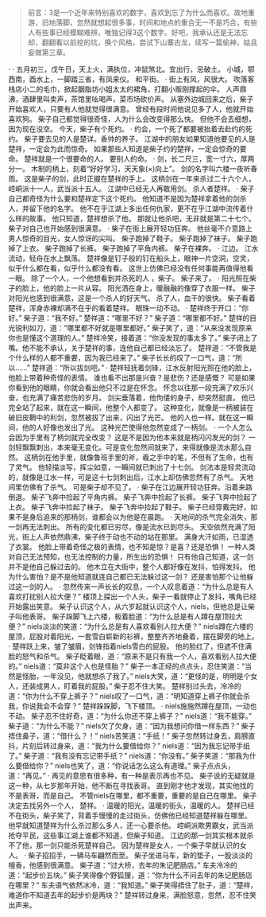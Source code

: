 > 前言：3是一个近年来特别喜欢的数字，喜欢到忘了为什么而喜欢。故地重游，旧地落脚，忽然就想起很多事，时间和地点的重合无一不是巧合，有些人有些事已经模糊难辨，唯独记得3这个数字。好吧，我承认还是无法忘却，翻翻看以前挖的坑，换个风格，尝试下山寨古龙，续写一篇偷神，姑且妄做第三章。

·
·
五月初三，戊午日，天上火，满执位，冲鼠煞北。宜出行，忌破土。
小城，鄂西南，酉水上，一脚踏三省，有凤来仪。
和平街。
·
街上有风，风很大。
吹落客栈店小二的毛巾，掀起胭脂坊小姐太太的裙角，打翻小贩刚撑起的伞。
人声鼎沸，酒肆里叫卖声，茶馆里吆喝声，菜市场砍价声。
从塞外边城回来之后，柴子开始喜欢人，只要有人他就觉得很满意。
曾经有段时间他说见多了人，他就开始喜欢狗。
柴子自己都觉得很奇怪，人为什么会改变得那么快。
但他不会去细想，因为现在没空。
今天，柴子有个死约。
·
约会，一个死了都要被抬着去赴约的死约。
柴子要去见的人是楚详。香帅的养子。
江湖中的朋友如果知道他要见的人是楚祥，一定会为此而惊奇。
如果那些人知道是柴子约的楚祥，一定会惊奇的要命。
楚祥就是一个很要命的人。
要别人的命。
·
剑，长二尺三，宽一寸六，厚两分一。
木制的柄上，刻着“好好学习，天天象(×)向上”。
剑的名字叫六楼一夜听春雨。
这是柴子的剑，此时正握在楚祥的手上。
这柄剑在一年来杀过二十六个人，崆峒派十一人，武当派十五人。
江湖中已经无人再敢用剑。
杀人者楚祥。
·
柴子自己都奇怪为什么要和楚祥定下这个死约。
他知道不是因为楚祥拿着他的剑杀人，并留下他的名字。
他不在乎江湖上多出任何仇家，更不在乎江湖中流传着什么样的故事。
他只知道，楚祥想杀了他。
那就让他杀吧，无非就是第二十七个。
柴子对自己也开始感到很满意。
·
柴子在街上展开轻功狂奔。
他丝毫不介意路上男人惊奇的目光，女人惊讶的尖叫。
柴子跑掉了鞋子。
柴子跑掉了袜子。
柴子跑掉了上衣。
柴子跑掉了长裤。
柴子跑掉了平角内裤。
柴子在裸奔。
·
江边。
江水流动，轻舟在水上飘荡。
楚祥像是钉子般的钉在船头上，眼神一片空洞，空灵，似乎什么都在看，似乎什么都没有看。
这世上仿佛已经没有任何事能再值得他看一眼。
除了一个人，一个他想看到并杀死的人 ，柴子。
柴子来了。
·
阳光照在柴子的脸上，他的脸上一片从容。
阳光洒在身上，暖融融的像穿了衣服一样。
柴子对阳光也感到很满意，这是一个杀人的好天气。
杀了人，血干的很快。
柴子看着楚祥，浑身赤裸却满不在乎的看着楚祥。
眼珠一动不动。
·
楚祥终于开口：“你好。”
柴子道：“我不好。”
楚祥道：“哪里不好？”
柴子道：“哪里都不好。”
楚祥的目光锐利如刀，道：“哪里都不好就是哪里都好。”
柴子笑了，道：“从来没发现原来你也是懂这个道理的人。”
楚祥冷笑，接着道：“你没发现的事太多了。”
柴子闭上了嘴。他不能不承认，关于楚祥的事，连他自己都已经淡忘了。
楚祥道：“不管我是个什么样的人都不重要，因为我已经来了。”
柴子长长的叹了一口气，道：“所以……”
楚祥道：“所以拔剑吧。”
·
楚祥轻抚着剑锋，江水反射阳光照在他的脸上，他脸上带着种奇怪的表情。
谁也看不出那是兴奋？是悲伤？还是感慨？
可是如果你看到他的眼睛，你就会看出他只不过是在怀念。
怀念以往那一段充满了欢乐兴奋，也充满了痛苦悲伤的岁月。
剑尖垂落着，他佝偻的身子，却突然挺直。
他已完全站了起来，就在这一瞬间，他整个人都变了。
这种变化，就像是一柄被装在破旧皮鞘中的利剑，忽然被拔了出来，闪出了光芒。
他的人也一样。就在这一瞬间，他的人好像也发出了光。
这种光芒使得他忽然变成了一柄剑。
·
一个人怎么会因为手里有了柄剑就完全改变？
这是不是因为他本来就是柄闪闪发光的剑？
一剑轻飘飘刺出，本来毫无变化。可是变化忽然间就来了，来得就像是流水那么自然。
这柄剑在他手里，就像鲁班手里的斧，羲之手中的笔，不但有了生命，也有了灵气。
他轻描淡写，挥尘如意，一瞬间就已刺出了十七剑。
剑法本是轻灵流动的，就像是江水一样，可是这十七剑刺出后，江水上却仿佛忽然有了杀气。
天地间里仿佛有了杀气。
可是柴子却不见了。
·
柴子在江边展开轻功狂奔。沿着来路倒退。
柴子飞奔中捡起了平角内裤。
柴子飞奔中捡起了长裤。
柴子飞奔中捡起了上衣。
柴子飞奔中捡起了袜子。
柴子飞奔中捡起了鞋子。
柴子已经穿戴完好，如果不是身后追来的那柄剑，谁都会以为他是在晨跑。
·
天地间的杀气完全消失，那一剑再无法刺出。
所有的变化都已穷尽，像是流水已到尽头。
天空依然充满了阳光，街上人声依然鼎沸，柴子终于动也不动的站在那里。
满身大汗如雨，已湿透了衣裳。
他脸上带着奇怪之极的表情，也不知是惊？是喜？还是恐惧！
一种人类对自己无法预知，也无法控制的力量，所生出的恐惧！
只有他自己知道，这一剑并不是他自己躲过去的。
他木立在大街中，整个人都好像在发抖，怕得发抖。
他为什么害怕？是不是他知道就连自己都已无法躲过这一剑？
还是害怕那个让他躲过这一剑的人。
·
忽然传来一声长长的叹息，一个人叹息着道：“为什么总是有人喜欢打扰别人拉大便？”
楼顶上探出一个人头，柴子一看就停止了发抖，嘴角已经开始露出笑意。
柴子认识这个人，从六岁起就认识这个人，niels，但他总是让柴子叫他表哥。
柴子跺脚飞上六楼，板着脸道：“为什么总是有人蹲在屋顶拉大便？”
niels淡淡的笑道：“为什么总是有人喜欢看别人拉大便？”
niels蹲在六楼的屋顶，屁股对着阳光，一套雪白崭新的衫裤，整整齐齐地叠着，摆在脚旁的地上。
·
楚祥跃上来，皱了皱眉，剑锋指着niels雪白的屁股。
他的脸红了，但遮不住满脸的怒气和杀气。
柴子眨着眼，道：“原来不是只有我一个人，喜欢看别人拉大便的。”
niels道：“莫非这个人也是怪胎？”
柴子一本正经的点点头，忍住笑道：“当然是怪胎，一年没见，他就想杀了我了。”
niels大笑，道：“更怪的是，明明是个女人，还装成男人，盯着我的屁股。”
柴子忍不住大笑。
楚祥别过头去，冷冷的道：“你为什么不穿上裤子？”
niels叹了一口气，道：“明知道穿上裤子你就会杀我，你说我会不会穿？”
楚祥跺跺脚，飞下楼顶。
·
niels施施然蹲在屋顶，一动也不动。
柴子忍不住好奇，道：“为什么你还不穿上裤子？”
niels道：“我不能穿。”
柴子道：“为什么不能？”
niels欠了欠身，道：“因为我想问你借一样东西？”
柴子捂住鼻子，道：“借什么？！”
niels苦笑道：“手纸！”
柴子忽然转过身去，肩膀直抖，片刻后转过身来，道：“我为什么要借给你？”
niels道：“因为我忘记带手纸了。”
柴子道：“我有没有忘记带手纸？”
niels道：“你没有。”
柴子笑道：“那我为什么要借给你？”
niels也笑了，道：“你说话怎么这么有道理。”
柴子点点头，道：“再见。”
·
再见的意思有很多种，有一种是表示再也不见。
柴子说的无疑就是这一种，从七岁那年开始，他不断在寻找表哥。
直到刚才他才发现，其实他找的不是表哥，而是自己。
不管niels在哪里，都不重要，重要的是自己在哪里。
柴子决定去找另外一个人，
楚祥。
·
温暖的阳光，温暖的街头，温暖的人。
楚祥已经不在街头，柴子笑了，背着手慢慢的走过街头，仿佛他已经知道楚祥躲在哪里。
他早就知道楚祥为什么杀过那么多人，还一心要杀他。
崆峒派欺男霸女，武当派抢夺平民，这些事江湖上谁都不知道，但柴子知道。
江边的那一剑其实根本就杀不了他，那一剑只能杀死楚祥自己。
因为楚祥是女人，一个柴子早就认识的女人。
·
柴子招招手，一辆马车翩然而至。
柴子坐进马车，新的垫子，一股淡淡的檀香，他感到很满意。
柴子道：“过大桥，去年的朱记肥肠店。”
车夫冷冷的道：“起步价五块。”
柴子笑得像个野狐狸，道：“你为什么不问去年的朱记肥肠店在哪里？”
车夫语气依然冰冷，道：“我知道。”
柴子笑得捂住了肚子，道：“楚祥，难道你不知道去年的起步价是两块？”
楚祥转过身来，满脸怒意，忽然，忍不住笑出声来。

<!-- ##{"timestamp":1304407536}## -->
